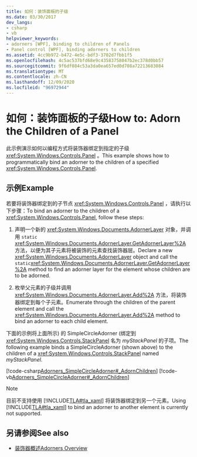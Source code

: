 ```yaml
---
title: 如何：装饰面板的子级
ms.date: 03/30/2017
dev_langs:
- csharp
- vb
helpviewer_keywords:
- adorners [WPF], binding to children of Panels
- Panel control [WPF], binding adorners to children
ms.assetid: 4cc9b972-b472-4e5c-bdf3-3702d7fbb1f5
ms.openlocfilehash: 4c5ac537bfd68e9c43583758047b2ec378d0bb57
ms.sourcegitcommit: 9f6df084c53a3da0ea657ed0d708a72213683084
ms.translationtype: MT
ms.contentlocale: zh-CN
ms.lasthandoff: 12/09/2020
ms.locfileid: "96972944"
---
```

# <a name="how-to-adorn-the-children-of-a-panel"></a><span data-ttu-id="b51e2-102">如何：装饰面板的子级</span><span class="sxs-lookup"><span data-stu-id="b51e2-102">How to: Adorn the Children of a Panel</span></span>
<span data-ttu-id="b51e2-103">此示例演示如何以编程方式将装饰器绑定到指定的子级 <xref:System.Windows.Controls.Panel> 。</span><span class="sxs-lookup"><span data-stu-id="b51e2-103">This example shows how to programmatically bind an adorner to the children of a specified <xref:System.Windows.Controls.Panel>.</span></span>  
  
## <a name="example"></a><span data-ttu-id="b51e2-104">示例</span><span class="sxs-lookup"><span data-stu-id="b51e2-104">Example</span></span>  
 <span data-ttu-id="b51e2-105">若要将装饰器绑定到的子节点 <xref:System.Windows.Controls.Panel> ，请执行以下步骤：</span><span class="sxs-lookup"><span data-stu-id="b51e2-105">To bind an adorner to the children of a <xref:System.Windows.Controls.Panel>, follow these steps:</span></span>  
  
1. <span data-ttu-id="b51e2-106">声明一个新的 <xref:System.Windows.Documents.AdornerLayer> 对象，并调用 `static` <xref:System.Windows.Documents.AdornerLayer.GetAdornerLayer%2A> 方法，以便为其子元素将被装饰的元素查找装饰器层。</span><span class="sxs-lookup"><span data-stu-id="b51e2-106">Declare a new <xref:System.Windows.Documents.AdornerLayer> object and call the `static`<xref:System.Windows.Documents.AdornerLayer.GetAdornerLayer%2A> method to find an adorner layer for the element whose children are to be adorned.</span></span>  
  
2. <span data-ttu-id="b51e2-107">枚举父元素的子级并调用 <xref:System.Windows.Documents.AdornerLayer.Add%2A> 方法，将装饰器绑定到每个子元素。</span><span class="sxs-lookup"><span data-stu-id="b51e2-107">Enumerate through the children of the parent element and call the <xref:System.Windows.Documents.AdornerLayer.Add%2A> method to bind an adorner to each child element.</span></span>  
  
 <span data-ttu-id="b51e2-108">下面的示例将上面所示) 的 SimpleCircleAdorner (绑定到 <xref:System.Windows.Controls.StackPanel> 名为 *myStackPanel* 的子项。</span><span class="sxs-lookup"><span data-stu-id="b51e2-108">The following example binds a SimpleCircleAdorner (shown above) to the children of a <xref:System.Windows.Controls.StackPanel> named *myStackPanel*.</span></span>  
  
 [!code-csharp[Adorners_SimpleCircleAdorner#_AdornChildren](~/samples/snippets/csharp/VS_Snippets_Wpf/Adorners_SimpleCircleAdorner/CSharp/Window1.xaml.cs#_adornchildren)]
 [!code-vb[Adorners_SimpleCircleAdorner#_AdornChildren](~/samples/snippets/visualbasic/VS_Snippets_Wpf/Adorners_SimpleCircleAdorner/VisualBasic/Window1.xaml.vb#_adornchildren)]  
  
> [!NOTE]
> <span data-ttu-id="b51e2-109">目前不支持使用 [!INCLUDE[TLA#tla_xaml](../../../includes/tlasharptla-xaml-md.md)] 将装饰器绑定到另一个元素。</span><span class="sxs-lookup"><span data-stu-id="b51e2-109">Using [!INCLUDE[TLA#tla_xaml](../../../includes/tlasharptla-xaml-md.md)] to bind an adorner to another element is currently not supported.</span></span>  
  
## <a name="see-also"></a><span data-ttu-id="b51e2-110">另请参阅</span><span class="sxs-lookup"><span data-stu-id="b51e2-110">See also</span></span>

- [<span data-ttu-id="b51e2-111">装饰器概述</span><span class="sxs-lookup"><span data-stu-id="b51e2-111">Adorners Overview</span></span>](adorners-overview.md)
